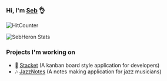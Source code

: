 ### **Hi, I'm [Seb](https://sebheron.github.io/)** 👌
![HitCounter](https://komarev.com/ghpvc/?username=sebheron)

![SebHeron Stats](https://github-readme-stats.vercel.app/api?username=sebheron&show_icons=true&count_private=true&theme=synthwave&border_radius=20&custom_title=My%20Github%20Stats:)

### Projects I'm working on
- 📅 [Stacket](https://sebheron.github.io/stacket) (A kanban board style application for developers)
- 🎶 [JazzNotes](https://sebheron.github.io/jazznotes) (A notes making application for jazz musicians)

<!--
**Sebheron/Sebheron** is a ✨ _special_ ✨ repository because its `README.md` (this file) appears on your GitHub profile.

Here are some ideas to get you started:

- 🔭 I’m currently working on ...
- 🌱 I’m currently learning ...
- 👯 I’m looking to collaborate on ...
- 🤔 I’m looking for help with ...
- 💬 Ask me about ...
- 📫 How to reach me: ...
- 😄 Pronouns: ...
- ⚡ Fun fact: ...
-->
